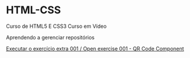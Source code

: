 # HTML-CSS
 Curso de HTML5 E CSS3 Curso em Vídeo

 Aprendendo a gerenciar repositórios

<a href="https://giuliabuttros.github.io/HTML-CSS/exercicios-extra/001-qr-code/">Executar o exercício extra 001 / Open exercise 001 - QR Code Component</a>